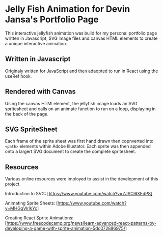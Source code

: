 # Jelly Fish Animation for Devin Jansa's Portfolio Page

This interactive jellyfish animation was build for my personal portfolio page written in Javascript, SVG image files and canvas HTML elements to create a unique interactive animation.

## Written in Javascript

Originaly written for JavaScript and then adaopted to run in React using the useRef hook.

## Rendered with Canvas

Using the canvas HTMl element, the jellyfish image loads an SVG spritesheet and calls on an animate function to run on a loop, displaying in the back of the page.

## SVG SpriteSheet

Each frame of the sprite sheet was first hand drawn then copnverted into `<path>` elements within Adobe Illustator. Each sprite was then appended onto a largert SVG document to create the complete spritesheet.

## Resources

Various online resources were imployed to assist in the development of this project. 

Introduction to SVG:
[https://www.youtube.com/watch?v=ZJSCl6XEdP8]

Animating Sprite Sheets:
[https://www.youtube.com/watch?v=MHGgVlrlkYc]

Creating React Sprite Animations:
[https://www.freecodecamp.org/news/learn-advanced-react-patterns-by-developing-a-game-with-sprite-animation-5dc072886975/]
